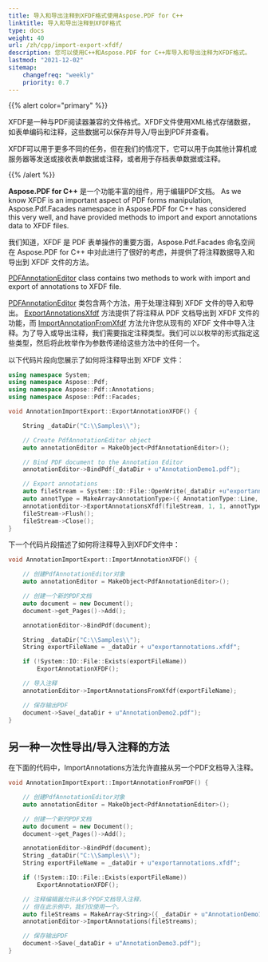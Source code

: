 ```yaml
---
title: 导入和导出注释到XFDF格式使用Aspose.PDF for C++
linktitle: 导入和导出注释到XFDF格式
type: docs
weight: 40
url: /zh/cpp/import-export-xfdf/
description: 您可以使用C++和Aspose.PDF for C++库导入和导出注释为XFDF格式。
lastmod: "2021-12-02"
sitemap:
    changefreq: "weekly"
    priority: 0.7
---
```


{{% alert color="primary" %}}

XFDF是一种与PDF阅读器兼容的文件格式。XFDF文件使用XML格式存储数据，如表单编码和注释，这些数据可以保存并导入/导出到PDF并查看。

XFDF可以用于更多不同的任务，但在我们的情况下，它可以用于向其他计算机或服务器等发送或接收表单数据或注释，或者用于存档表单数据或注释。

{{% /alert %}}

**Aspose.PDF for C++** 是一个功能丰富的组件，用于编辑PDF文档。 As we know XFDF is an important aspect of PDF forms manipulation, Aspose.Pdf.Facades namespace in Aspose.PDF for C++ has considered this very well, and have provided methods to import and export annotations data to XFDF files.

我们知道，XFDF 是 PDF 表单操作的重要方面，Aspose.Pdf.Facades 命名空间在 Aspose.PDF for C++ 中对此进行了很好的考虑，并提供了将注释数据导入和导出到 XFDF 文件的方法。

[PDFAnnotationEditor](https://reference.aspose.com/pdf/cpp/class/aspose.pdf.facades.pdf_annotation_editor/) class contains two methods to work with import and export of annotations to XFDF file.

[PDFAnnotationEditor](https://reference.aspose.com/pdf/cpp/class/aspose.pdf.facades.pdf_annotation_editor/) 类包含两个方法，用于处理注释到 XFDF 文件的导入和导出。 [ExportAnnotationsXfdf](https://reference.aspose.com/pdf/cpp/class/aspose.pdf.facades.pdf_annotation_editor#a533c7c17dfd25a2a192617492bbb561c) 方法提供了将注释从 PDF 文档导出到 XFDF 文件的功能，而 [ImportAnnotationFromXfdf](https://reference.aspose.com/pdf/cpp/class/aspose.pdf.facades.pdf_annotation_editor#a17902042e1b48f5a85c0cfb8c428af0a) 方法允许您从现有的 XFDF 文件中导入注释。为了导入或导出注释，我们需要指定注释类型。我们可以以枚举的形式指定这些类型，然后将此枚举作为参数传递给这些方法中的任何一个。

以下代码片段向您展示了如何将注释导出到 XFDF 文件：

```cpp
using namespace System;
using namespace Aspose::Pdf;
using namespace Aspose::Pdf::Annotations;
using namespace Aspose::Pdf::Facades;

void AnnotationImportExport::ExportAnnotationXFDF() {

    String _dataDir("C:\\Samples\\");

    // Create PdfAnnotationEditor object
    auto annotationEditor = MakeObject<PdfAnnotationEditor>();

    // Bind PDF document to the Annotation Editor
    annotationEditor->BindPdf(_dataDir + u"AnnotationDemo1.pdf");

    // Export annotations
    auto fileStream = System::IO::File::OpenWrite(_dataDir +u"exportannotations.xfdf");
    auto annotType = MakeArray<AnnotationType>({ AnnotationType::Line, AnnotationType::Square });
    annotationEditor->ExportAnnotationsXfdf(fileStream, 1, 1, annotType);
    fileStream->Flush();
    fileStream->Close();
}
```
下一个代码片段描述了如何将注释导入到XFDF文件中：

```cpp
void AnnotationImportExport::ImportAnnotationXFDF() {

    // 创建PdfAnnotationEditor对象
    auto annotationEditor = MakeObject<PdfAnnotationEditor>();

    // 创建一个新的PDF文档
    auto document = new Document();
    document->get_Pages()->Add();

    annotationEditor->BindPdf(document);

    String _dataDir("C:\\Samples\\");
    String exportFileName = _dataDir + u"exportannotations.xfdf";

    if (!System::IO::File::Exists(exportFileName))
        ExportAnnotationXFDF();

    // 导入注释
    annotationEditor->ImportAnnotationsFromXfdf(exportFileName);

    // 保存输出PDF
    document->Save(_dataDir + u"AnnotationDemo2.pdf");
}
```

## 另一种一次性导出/导入注释的方法

在下面的代码中，ImportAnnotations方法允许直接从另一个PDF文档导入注释。

```cpp
void AnnotationImportExport::ImportAnnotationFromPDF() {

    // 创建PdfAnnotationEditor对象
    auto annotationEditor = MakeObject<PdfAnnotationEditor>();

    // 创建一个新的PDF文档
    auto document = new Document();
    document->get_Pages()->Add();

    annotationEditor->BindPdf(document);
    String _dataDir("C:\\Samples\\");
    String exportFileName = _dataDir + u"exportannotations.xfdf";

    if (!System::IO::File::Exists(exportFileName))
        ExportAnnotationXFDF();

    // 注释编辑器允许从多个PDF文档导入注释，
    // 但在此示例中，我们仅使用一个。
    auto fileStreams = MakeArray<String>({ _dataDir + u"AnnotationDemo1.pdf" });
    annotationEditor->ImportAnnotations(fileStreams);

    // 保存输出PDF
    document->Save(_dataDir + u"AnnotationDemo3.pdf");
}
```